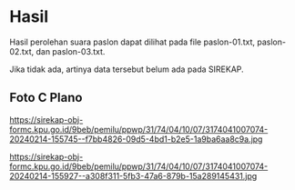 # Hasil

Hasil perolehan suara paslon dapat dilihat pada file paslon-01.txt, paslon-02.txt, dan paslon-03.txt.

Jika tidak ada, artinya data tersebut belum ada pada SIREKAP.

## Foto C Plano

https://sirekap-obj-formc.kpu.go.id/9beb/pemilu/ppwp/31/74/04/10/07/3174041007074-20240214-155745--f7bb4826-09d5-4bd1-b2e5-1a9ba6aa8c9a.jpg

https://sirekap-obj-formc.kpu.go.id/9beb/pemilu/ppwp/31/74/04/10/07/3174041007074-20240214-155927--a308f311-5fb3-47a6-879b-15a289145431.jpg
